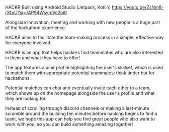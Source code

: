 HACKR
Built using Android Studio (Jetpack, Kotlin)
https://youtu.be/ZsNm8-rXfuU?si=7AP94WsyreVc2oi0

Alongside innovation, meeting and working with new people is a huge part of the hackathon experience.

HACKR aims to facilitate the team-making process in a simple, effective way for everyone involved.

HACKR is an app that helps hackers find teammates who are also interested in them and what they have to offer!

The app features a user profile highlighting the user's skillset, which is used to match them with appropriate potential teammates: think tinder but for hackathons.

Potential matches can chat and eventually invite each other to a team, which shows up on the homepage alongside the user's profile and what they are looking for.

Instead of scrolling through discord channels or making a last-minute scramble around the building ten minutes before hacking begins to find a team, we hope this app can help you find great people who also want to work with you, so you can build something amazing together!

